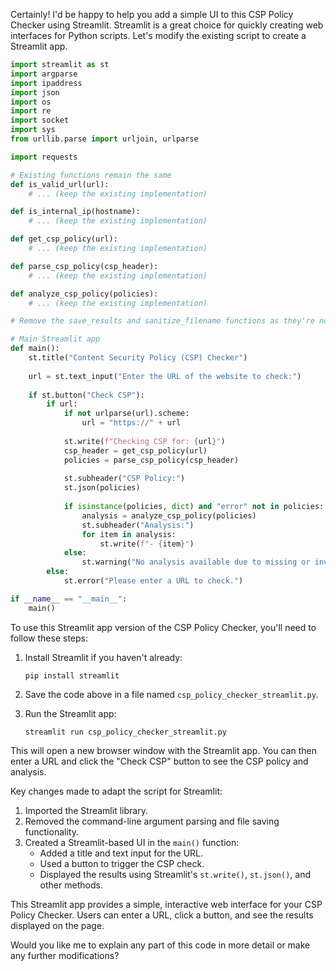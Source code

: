 Certainly! I'd be happy to help you add a simple UI to this CSP Policy Checker using Streamlit. Streamlit is a great choice for quickly creating web interfaces for Python scripts. Let's modify the existing script to create a Streamlit app.



```python
import streamlit as st
import argparse
import ipaddress
import json
import os
import re
import socket
import sys
from urllib.parse import urljoin, urlparse

import requests

# Existing functions remain the same
def is_valid_url(url):
    # ... (keep the existing implementation)

def is_internal_ip(hostname):
    # ... (keep the existing implementation)

def get_csp_policy(url):
    # ... (keep the existing implementation)

def parse_csp_policy(csp_header):
    # ... (keep the existing implementation)

def analyze_csp_policy(policies):
    # ... (keep the existing implementation)

# Remove the save_results and sanitize_filename functions as they're not needed for the Streamlit app

# Main Streamlit app
def main():
    st.title("Content Security Policy (CSP) Checker")
    
    url = st.text_input("Enter the URL of the website to check:")
    
    if st.button("Check CSP"):
        if url:
            if not urlparse(url).scheme:
                url = "https://" + url
            
            st.write(f"Checking CSP for: {url}")
            csp_header = get_csp_policy(url)
            policies = parse_csp_policy(csp_header)
            
            st.subheader("CSP Policy:")
            st.json(policies)
            
            if isinstance(policies, dict) and "error" not in policies:
                analysis = analyze_csp_policy(policies)
                st.subheader("Analysis:")
                for item in analysis:
                    st.write(f"- {item}")
            else:
                st.warning("No analysis available due to missing or invalid CSP header.")
        else:
            st.error("Please enter a URL to check.")

if __name__ == "__main__":
    main()

```

To use this Streamlit app version of the CSP Policy Checker, you'll need to follow these steps:

1. Install Streamlit if you haven't already:
   ```
   pip install streamlit
   ```

2. Save the code above in a file named `csp_policy_checker_streamlit.py`.

3. Run the Streamlit app:
   ```
   streamlit run csp_policy_checker_streamlit.py
   ```

This will open a new browser window with the Streamlit app. You can then enter a URL and click the "Check CSP" button to see the CSP policy and analysis.

Key changes made to adapt the script for Streamlit:

1. Imported the Streamlit library.
2. Removed the command-line argument parsing and file saving functionality.
3. Created a Streamlit-based UI in the `main()` function:
   - Added a title and text input for the URL.
   - Used a button to trigger the CSP check.
   - Displayed the results using Streamlit's `st.write()`, `st.json()`, and other methods.

This Streamlit app provides a simple, interactive web interface for your CSP Policy Checker. Users can enter a URL, click a button, and see the results displayed on the page.

Would you like me to explain any part of this code in more detail or make any further modifications?
